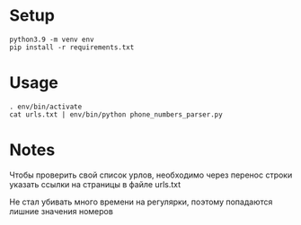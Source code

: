 # Setup

```shell
python3.9 -m venv env
pip install -r requirements.txt
```

# Usage

```shell
. env/bin/activate
cat urls.txt | env/bin/python phone_numbers_parser.py
```

# Notes

Чтобы проверить свой список урлов, необходимо через перенос строки указать ссылки на страницы в файле urls.txt

Не стал убивать много времени на регулярки, поэтому попадаются лишние значения номеров
